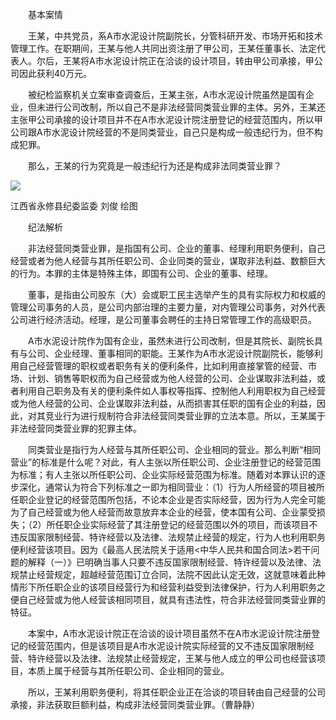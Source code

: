 　　基本案情

　　王某，中共党员，系A市水泥设计院副院长，分管科研开发、市场开拓和技术管理工作。在职期间，王某与他人共同出资注册了甲公司，王某任董事长、法定代表人。尔后，王某将A市水泥设计院正在洽谈的设计项目，转由甲公司承接，甲公司因此获利40万元。

　　被纪检监察机关立案审查调查后，王某主张，A市水泥设计院虽然是国有企业，但未进行公司改制，所以自己不是非法经营同类营业罪的主体。另外，王某还主张甲公司承接的设计项目并不在A市水泥设计院注册登记的经营范围内，所以甲公司跟A市水泥设计院经营的不是同类营业，自己只是构成一般违纪行为，但不构成犯罪。

　　那么，王某的行为究竟是一般违纪行为还是构成非法同类营业罪？

![](https://www.ccdi.gov.cn/hdjln/ywtt/202309/W020230928337747514578.jpeg)

江西省永修县纪委监委 刘俊 绘图

　　纪法解析

　　非法经营同类营业罪，是指国有公司、企业的董事、经理利用职务便利，自己经营或者为他人经营与其所任职公司、企业同类的营业，谋取非法利益、数额巨大的行为。本罪的主体是特殊主体，即国有公司、企业的董事、经理。

　　董事，是指由公司股东（大）会或职工民主选举产生的具有实际权力和权威的管理公司事务的人员，是公司内部治理的主要力量，对内管理公司事务，对外代表公司进行经济活动。经理，是公司董事会聘任的主持日常管理工作的高级职员。

　　A市水泥设计院作为国有企业，虽然未进行公司改制，但是其院长、副院长具有与公司、企业经理、董事相同的职能。王某作为A市水泥设计院副院长，能够利用自己经营管理的职权或者职务有关的便利条件，比如利用直接掌管的经营、市场、计划、销售等职权而为自己经营或为他人经营的公司、企业谋取非法利益，或者利用自己职务及有关的便利条件如人事权等指挥、控制他人利用职权为自己经营或为他人经营的公司、企业谋取非法利益，从而损害其任职的国有企业的利益，因此，对其竞业行为进行规制符合非法经营同类营业罪的立法本意。所以，王某属于非法经营同类营业罪的犯罪主体。

　　同类营业是指行为人经营与其所任职公司、企业相同的营业。那么判断“相同营业”的标准是什么呢？对此，有人主张以所任职公司、企业注册登记的经营范围为标准；有人主张以所任职公司、企业实际经营范围为标准。随着对本罪认识的逐步深化，通常认为符合下列标准之一即为相同营业：（1）行为人所经营的项目被所任职企业登记的经营范围所包括，不论本企业是否实际经营，因为行为人完全可能为了自己经营或为他人经营而故意放弃本企业的经营，使本国有公司、企业蒙受损失；（2）所任职企业实际经营了其注册登记的经营范围以外的项目，而该项目不违反国家限制经营、特许经营以及法律、法规禁止经营的规定，行为人也利用职务便利经营该项目。因为《最高人民法院关于适用<中华人民共和国合同法>若干问题的解释（一）》已明确当事人只要不违反国家限制经营、特许经营以及法律、法规禁止经营规定，超越经营范围订立合同，法院不因此认定无效，这就意味着此种情形下所任职企业的该项目经营行为和经营利益受到法律保护，行为人利用职务之便自己经营或为他人经营该相同项目，就具有违法性，符合非法经营同类营业罪的特征。

　　本案中，A市水泥设计院正在洽谈的设计项目虽然不在A市水泥设计院注册登记的经营范围内，但是该项目是A市水泥设计院实际经营的又不违反国家限制经营、特许经营以及法律、法规禁止经营规定，王某与他人成立的甲公司也经营该项目，本质上属于经营与其所任职公司、企业相同的营业。

　　所以，王某利用职务便利，将其任职企业正在洽谈的项目转由自己经营的公司承接，非法获取巨额利益，构成非法经营同类营业罪。（曹静静）